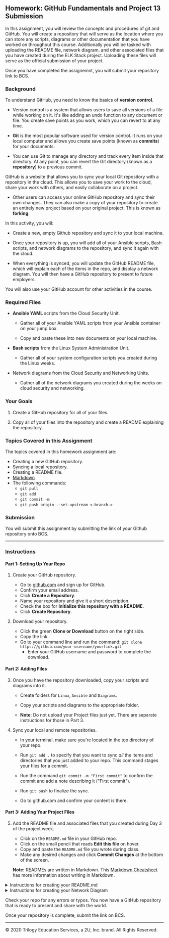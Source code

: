 ## Homework: GitHub Fundamentals and Project 13 Submission

In this assignment, you will review the concepts and procedures of git and GitHub. You will create a repository that will serve as the location where you can store any scripts, diagrams or other documentation that you have worked on throughout this course. Additionally you will be tasked with uploading the README file, network diagram, and other associated files that you have created during the ELK Stack project. Uploading these files will serve as the official submission of your project. 

Once you have completed the assignemnt, you will submit your repository link to BCS. 



### Background

To understand GitHub, you need to know the basics of **version control**.

- Version control is a system that allows users to save all versions of a file while working on it. It's like adding an undo function to any document or file. You create save points as you work, which you can revert to at any time.

- **Git** is the most popular software used for version control. It runs on your local computer and allows you create save points (known as **commits**) for your documents. 

- You can use Git to manage any directory and track every item inside that directory. At any point, you can revert the Git directory (known as a **repository**) to a previous commit. 

GitHub is a website that allows you to sync your local Git repository with a repository in the cloud. This allows you to save your work to the cloud, share your work with others, and easily collaborate on a project. 

- Other users can access your online GitHub repository and sync their own changes. They can also make a copy of your repository to create an entirely new project based on your original project. This is known as **forking**.

In this activity, you will:

- Create a new, empty Github repository and sync it to your local machine. 

- Once your repository is up, you will add all of your Ansible scripts, Bash scripts, and network diagrams to the repository, and sync it again with the cloud. 

- When everything is synced, you will update the GitHub README file, which will explain each of the items in the repo, and display a network diagram. You will then have a GitHub repository to present to future employers. 

You will also use your GitHub account for other activities in the course.

### Required Files 

- **Ansible YAML** scripts from the Cloud Security Unit.

    - Gather all of your Ansible YAML scripts from your Ansible container on your jump box.

    - Copy and paste these into new documents on your local machine.

- **Bash scripts** from the Linux System Administration Unit.

    - Gather all of your system configuration scripts you created during the Linux weeks.

- Network diagrams from the Cloud Security and Networking Units. 

    - Gather all of the network diagrams you created during the weeks on cloud security and networking. 

### Your Goals

1. Create a GitHub repository for all of your files. 

2. Copy all of your files into the repository and create a README explaining the repository.

### Topics Covered in this Assignment

The topics covered in this homework assignment are:

- Creating a new GitHub repository.
- Syncing a local repository.
- Creating a README file.
- [Markdown](https://github.com/adam-p/markdown-here/wiki/Markdown-Cheatsheet)
- The following commands:
    - `git pull`
    - `git add`
    - `git commit -m`
    - `git push origin --set-upstream <-branch->`

### Submission 

You will submit this assignment by submitting the link of your Github repository onto BCS. 

---

### Instructions

#### Part 1: Setting Up Your Repo 

1. Create your GitHub repository.
    - Go to [github.com](https://github.com/) and sign up for GitHub.
    - Confirm your email address.
    - Click **Create a Repository**.
    - Name your repository and give it a short description.
    - Check the box for **Initialize this repository with a README**.
    - Click **Create Repository**. 

2. Download your repository. 

    - Click the green **Clone or Download** button on the right side.
    - Copy the link.
    - Go to your command line and run the command: `git clone https://github.com/your-username/yourlink.git`
        - Enter your GitHub username and password to complete the download.


#### Part 2: Adding Files

3. Once you have the repository downloaded, copy your scripts and diagrams into it. 

    - Create folders for `Linux`, `Ansible` and `Diagrams`.

    - Copy your scripts and diagrams to the appropriate folder.

    - **Note**: Do not upload your Project files just yet. There are separate instructions for those in Part 3. 

4. Sync your local and remote repositories. 

    - In your terminal, make sure you're located in the top directory of your repo.  

    - Run `git add .` to specify that you want to sync _all_ the items and directories that you just added to your repo. This command stages your files for a commit. 

    - Run the command `git commit -m "First commit"` to confirm the commit and add a note describing it ("First commit").  

     - Run `git push` to finalize the sync.

    - Go to github.com and confirm your content is there.


#### Part 3: Adding Your Project Files

5. Add the README file and associated files that you created during Day 3 of the project week. 

    - Click on the `README.md` file in your GitHub repo.
    - Click on the small pencil that reads **Edit this file** on hover.
    - Copy and paste the `README.md` file you wrote during class. 
    - Make any desired changes and click **Commit Changes** at the bottom of the screen.

     **Note:** READMEs are written in Markdown. This [Markdown Cheatsheet](https://github.com/adam-p/markdown-here/wiki/Markdown-Cheatsheet) has more information about writing in Markdown. 



<details><summary> Instructions for creating your README.md</summary>
<br> 

The following is a duplicate of the instructions from the Day 3 README activity. If needed, refer to these instruction to complete your README. 

#### Instructions

README formats vary across projects, but you can use this template to get started: [README.zip](../Resources/README.zip).

- Download and unzip the template. Inside, you'll find a file called `README.md`, which contains the template. Much of the contents are provided, but you will need to fill in the TODO fields.

- You will also notice an `Images` folder. A few TODO items require you to place screenshots in your README. Place your screenshots in the `Images` folder, and update the README template with the appropriate file name.  

For homework, you will create a GitHub repository where you will save your project files and this README. Your repository will include:
- Your network diagram.
- A description of the deployment.
- Tables specifying access policies and network addresses.
- A description of the investigation you completed using Kibana. 
- Usage instructions.

This professional-level repository will prove you have the knowledge and communication skills that hiring managers are looking for.

While it may feel less substantial than the project itself, one of the most important skills a cybersecurity professional can have is the ability to articulate what they know. The README is an important capstone to the project and will serve as a compelling portfolio item for prospective employers.

</details>

     
<details><summary> Instructions for creating your Network Diagram</summary>
<br> 

The following is a duplicate of the instructions from the Project Week Networking Diagram activity. If needed, refer to these instruction to complete your network diagram.

#### Instructions

Use [Gliffy](https://www.gliffy.com) or [Draw.io](https://draw.io) to diagram your network. Make sure your diagram includes:

- **VNet**: Create a box that contains the machines on your virtual network. Within your VNet, diagram the following:
  - Jump box and other VMs.
  - Ansible control node.
  - Specify which VM hosts the DVWA containers.
  - Specify which VM hosts ELK stack containers.

- **Security group**: Create a box around your VNet to indicate the security group, and use a text field to specify the rules you have in place.

- **Access from the internet**: Add an icon representing the public internet and indicate how it connects to VMs in your VNet.

Use a text field to label each VM with the following information:
- Network (IP) address
- Operating system and version
- Installed containers
- Exposed ports
- Allowed IP addresses

</details>

Check your repo for any errors or typos. You now have a GitHub repository that is ready to present and share with the world. 

Once your repository is complete, submit the link on BCS. 
    
--- 
© 2020 Trilogy Education Services, a 2U, Inc. brand. All Rights Reserved.


